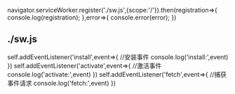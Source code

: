 
   navigator.serviceWorker.register('./sw.js',{scope:'/'}).then(registration=>{
            console.log(registration);
    },error=>{
        console.error(error);
    })



## ./sw.js

self.addEventListener('install',event=>{    //安装事件
    console.log('install:',event)
})
self.addEventListener('activate',event=>{   //激活事件
    console.log('activate:',event)
})
self.addEventListener('fetch',event=>{  //捕获事件请求
    console.log('fetch:',event)
})